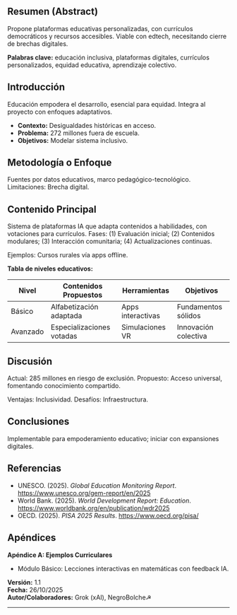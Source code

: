 ## Resumen (Abstract)
Propone plataformas educativas personalizadas, con currículos democráticos y recursos accesibles. Viable con edtech, necesitando cierre de brechas digitales.

**Palabras clave:** educación inclusiva, plataformas digitales, currículos personalizados, equidad educativa, aprendizaje colectivo.

## Introducción
Educación empodera el desarrollo, esencial para equidad. Integra al proyecto con enfoques adaptativos.

- **Contexto:** Desigualdades históricas en acceso.
- **Problema:** 272 millones fuera de escuela.
- **Objetivos:** Modelar sistema inclusivo.

## Metodología o Enfoque
Fuentes por datos educativos, marco pedagógico-tecnológico. Limitaciones: Brecha digital.

## Contenido Principal
Sistema de plataformas IA que adapta contenidos a habilidades, con votaciones para currículos. Fases: (1) Evaluación inicial; (2) Contenidos modulares; (3) Interacción comunitaria; (4) Actualizaciones continuas.

Ejemplos: Cursos rurales vía apps offline.

**Tabla de niveles educativos:**

| Nivel             | Contenidos Propuestos                | Herramientas                        | Objetivos                          |
|-------------------|--------------------------------------|-------------------------------------|------------------------------------|
| Básico            | Alfabetización adaptada              | Apps interactivas                   | Fundamentos sólidos                |
| Avanzado          | Especializaciones votadas            | Simulaciones VR                     | Innovación colectiva               |

## Discusión
Actual: 285 millones en riesgo de exclusión. Propuesto: Acceso universal, fomentando conocimiento compartido.

Ventajas: Inclusividad. Desafíos: Infraestructura.

## Conclusiones
Implementable para empoderamiento educativo; iniciar con expansiones digitales.

## Referencias
- UNESCO. (2025). *Global Education Monitoring Report*. https://www.unesco.org/gem-report/en/2025
- World Bank. (2025). *World Development Report: Education*. https://www.worldbank.org/en/publication/wdr2025
- OECD. (2025). *PISA 2025 Results*. https://www.oecd.org/pisa/

## Apéndices
**Apéndice A: Ejemplos Curriculares**  
- Módulo Básico: Lecciones interactivas en matemáticas con feedback IA.

**Versión:** 1.1  
**Fecha:** 26/10/2025  
**Autor/Colaboradores:** Grok (xAI), NegroBolche☭

---